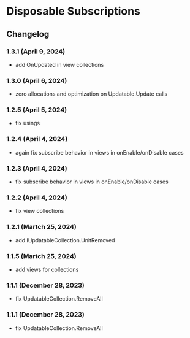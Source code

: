 # Disposable Subscriptions

## Changelog

### 1.3.1 (April 9, 2024)
+ add OnUpdated in view collections

### 1.3.0 (April 6, 2024)
+ zero allocations and optimization on Updatable.Update calls 

### 1.2.5 (April 5, 2024)
+ fix usings

### 1.2.4 (April 4, 2024)
+ again fix subscribe behavior in views in onEnable/onDisable cases

### 1.2.3 (April 4, 2024)
+ fix subscribe behavior in views in onEnable/onDisable cases

### 1.2.2 (April 4, 2024)
+ fix view collections

### 1.2.1 (Martch 25, 2024)
+ add IUpdatableCollection.UnitRemoved

### 1.1.5 (Martch 25, 2024)
+ add views for collections

### 1.1.1 (December 28, 2023)
+ fix UpdatableCollection.RemoveAll

### 1.1.1 (December 28, 2023)
+ fix UpdatableCollection.RemoveAll
